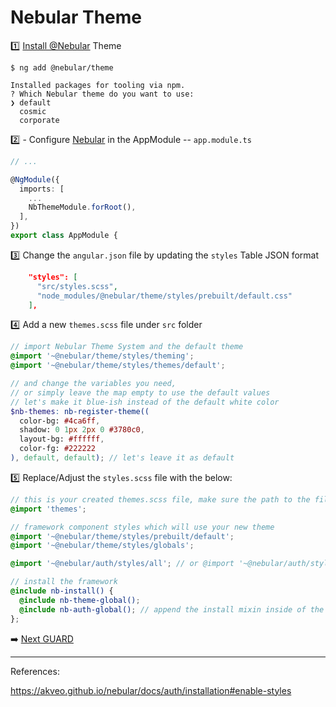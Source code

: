 # Nebular Theme


:one: [Install @Nebular](https://akveo.github.io/nebular/docs/guides/add-into-existing-project#install-nebular) Theme

```
$ ng add @nebular/theme
```

```
Installed packages for tooling via npm.
? Which Nebular theme do you want to use: 
❯ default 
  cosmic 
  corporate 
```
  

:two: - Configure [Nebular](https://akveo.github.io/nebular/docs/guides/add-into-existing-project#configure-nebular) in the AppModule -- `app.module.ts`

```typescript
// ...

@NgModule({
  imports: [
    ...
    NbThemeModule.forRoot(),
  ],
})
export class AppModule {
```

:three: Change the `angular.json` file by updating the `styles` Table JSON format

```json
    "styles": [
      "src/styles.scss",
      "node_modules/@nebular/theme/styles/prebuilt/default.css" 
    ],
```

:four: Add a new `themes.scss` file under `src` folder

```scss
// import Nebular Theme System and the default theme
@import '~@nebular/theme/styles/theming';
@import '~@nebular/theme/styles/themes/default';

// and change the variables you need,
// or simply leave the map empty to use the default values
// let's make it blue-ish instead of the default white color
$nb-themes: nb-register-theme((
  color-bg: #4ca6ff,
  shadow: 0 1px 2px 0 #3780c0,
  layout-bg: #ffffff,
  color-fg: #222222
), default, default); // let's leave it as default
```

:five: Replace/Adjust the `styles.scss` file with the below:

```scss
// this is your created themes.scss file, make sure the path to the file is correct
@import 'themes';

// framework component styles which will use your new theme
@import '~@nebular/theme/styles/prebuilt/default';
@import '~@nebular/theme/styles/globals';

@import '~@nebular/auth/styles/all'; // or @import '~@nebular/auth/styles/{theme-name}';

// install the framework
@include nb-install() {
  @include nb-theme-global();
  @include nb-auth-global(); // append the install mixin inside of the nb-install
};
```

:arrow_right: [Next GUARD](./GUARD.md)

---

References:

https://akveo.github.io/nebular/docs/auth/installation#enable-styles

